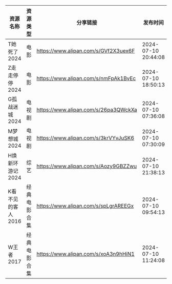 | 资源名称        | 资源类型   | 分享链接                                 | 发布时间                |
| ----------- | ------ | ------------------------------------ | ------------------- |
| T她死了2024    | 电影     | https://www.alipan.com/s/GVf2X3uex6F | 2024-07-10 20:44:08 |
| Z走走停停2024   | 电影     | https://www.alipan.com/s/nmFpAk1BvEc | 2024-07-10 18:50:13 |
| G孤战迷城2024   | 电视剧    | https://www.alipan.com/s/26pa3QWckXa | 2024-07-10 07:36:08 |
| M梦想城2024    | 电视剧    | https://www.alipan.com/s/3krVYvJuSK6 | 2024-07-10 07:30:09 |
| H焕新环游记2024  | 综艺     | https://www.alipan.com/s/Aozy9GBZZwu | 2024-07-10 21:38:13 |
| K看不见的客人2016 | 经典电影合集 | https://www.alipan.com/s/spLgrAREEGx | 2024-07-10 09:54:13 |
| W王者2017     | 经典电影合集 | https://www.alipan.com/s/xoA3n9hHiN1 | 2024-07-10 11:24:08 |
